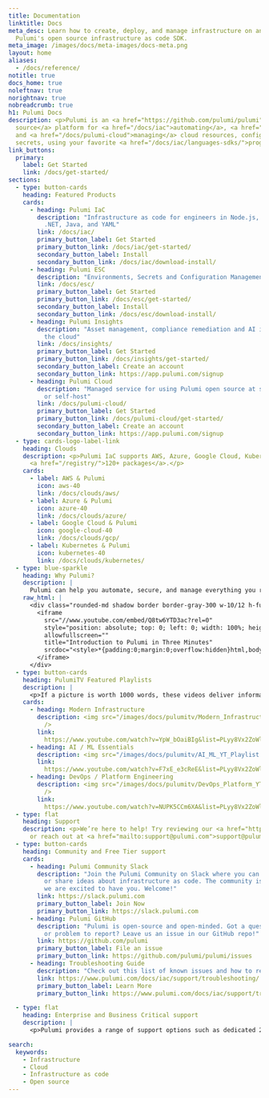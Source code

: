 ```yaml
---
title: Documentation
linktitle: Docs
meta_desc: Learn how to create, deploy, and manage infrastructure on any cloud using
  Pulumi's open source infrastructure as code SDK.
meta_image: /images/docs/meta-images/docs-meta.png
layout: home
aliases:
  - /docs/reference/
notitle: true
docs_home: true
noleftnav: true
norightnav: true
nobreadcrumb: true
h1: Pulumi Docs
description: <p>Pulumi is an <a href="https://github.com/pulumi/pulumi" target="_blank">open
  source</a> platform for <a href="/docs/iac">automating</a>, <a href="/docs/esc">securing</a>,
  and <a href="/docs/pulumi-cloud">managing</a> cloud resources, configuration, and
  secrets, using your favorite <a href="/docs/iac/languages-sdks/">programming languages.</a></p>
link_buttons:
  primary:
    label: Get Started
    link: /docs/get-started/
sections:
  - type: button-cards
    heading: Featured Products
    cards:
      - heading: Pulumi IaC
        description: "Infrastructure as code for engineers in Node.js, Python, Go,
          .NET, Java, and YAML"
        link: /docs/iac/
        primary_button_label: Get Started
        primary_button_link: /docs/iac/get-started/
        secondary_button_label: Install
        secondary_button_link: /docs/iac/download-install/
      - heading: Pulumi ESC
        description: "Environments, Secrets and Configuration Management"
        link: /docs/esc/
        primary_button_label: Get Started
        primary_button_link: /docs/esc/get-started/
        secondary_button_label: Install
        secondary_button_link: /docs/esc/download-install/
      - heading: Pulumi Insights
        description: "Asset management, compliance remediation and AI insights over
          the cloud"
        link: /docs/insights/
        primary_button_label: Get Started
        primary_button_link: /docs/insights/get-started/
        secondary_button_label: Create an account
        secondary_button_link: https://app.pulumi.com/signup
      - heading: Pulumi Cloud
        description: "Managed service for using Pulumi open source at scale. Use SaaS
          or self-host"
        link: /docs/pulumi-cloud/
        primary_button_label: Get Started
        primary_button_link: /docs/pulumi-cloud/get-started/
        secondary_button_label: Create an account
        secondary_button_link: https://app.pulumi.com/signup
  - type: cards-logo-label-link
    heading: Clouds
    description: <p>Pulumi IaC supports AWS, Azure, Google Cloud, Kubernetes, and
      <a href="/registry/">120+ packages</a>.</p>
    cards:
      - label: AWS & Pulumi
        icon: aws-40
        link: /docs/clouds/aws/
      - label: Azure & Pulumi
        icon: azure-40
        link: /docs/clouds/azure/
      - label: Google Cloud & Pulumi
        icon: google-cloud-40
        link: /docs/clouds/gcp/
      - label: Kubernetes & Pulumi
        icon: kubernetes-40
        link: /docs/clouds/kubernetes/
  - type: blue-sparkle
    heading: Why Pulumi?
    description: |
      Pulumi can help you automate, secure, and manage everything you run in the cloud. Unite your development, infrastructure, and security teams with modern infrastructure as code and secrets management.
    raw_html: |
      <div class="rounded-md shadow border border-gray-300 w-10/12 h-full mx-auto my-6" style="position: relative; padding-bottom: 40.25%; height: 0; overflow: hidden;">
        <iframe
          src="//www.youtube.com/embed/Q8tw6YTD3ac?rel=0"
          style="position: absolute; top: 0; left: 0; width: 100%; height: 100%; border:0;"
          allowfullscreen=""
          title="Introduction to Pulumi in Three Minutes"
          srcdoc="<style>*{padding:0;margin:0;overflow:hidden}html,body{height:100%}img{position:absolute;width:100%;top:0;bottom:0;margin:auto}</style><a href=https://www.youtube.com/embed/Q8tw6YTD3ac?autoplay=1><img src='/images/home/youtube-getting-started.png' alt='Introduction to Pulumi in Three Minutes'></a>">
        </iframe>
      </div>
  - type: button-cards
    heading: PulumiTV Featured Playlists
    description: |
      <p>If a picture is worth 1000 words, these videos deliver information at 30fps. So, that's like reading 30000 words a second.</p>
    cards:
      - heading: Modern Infrastructure
        description: <img src="/images/docs/pulumitv/Modern_Infrastructure_YT_Playlist.jpg"
          />
        link: 
          https://www.youtube.com/watch?v=YpW_bOaiBIg&list=PLyy8Vx2ZoWloyj3V5gXzPraiKStO2GGZw
      - heading: AI / ML Essentials
        description: <img src="/images/docs/pulumitv/AI_ML_YT_Playlist.jpg" />
        link: 
          https://www.youtube.com/watch?v=F7xE_e3cReE&list=PLyy8Vx2ZoWloabJJW13bcLStud4LxJ0Cw
      - heading: DevOps / Platform Engineering
        description: <img src="/images/docs/pulumitv/DevOps_Platform_YT_Playlist.jpg"
          />
        link: 
          https://www.youtube.com/watch?v=NUPK5CCm6XA&list=PLyy8Vx2ZoWlrf74lghqGc171NCtLgZyVd
  - type: flat
    heading: Support
    description: <p>We’re here to help! Try reviewing our <a href="https://www.pulumi.com/docs/iac/support/faq/">FAQ</a>
      or reach out at <a href="mailto:support@pulumi.com">support@pulumi</a>.com.</p>
  - type: button-cards
    heading: Community and Free Tier support
    cards:
      - heading: Pulumi Community Slack
        description: "Join the Pulumi Community on Slack where you can ask questions
          or share ideas about infrastructure as code. The community is vibrant and
          we are excited to have you. Welcome!"
        link: https://slack.pulumi.com
        primary_button_label: Join Now
        primary_button_link: https://slack.pulumi.com
      - heading: Pulumi GitHub
        description: "Pulumi is open-source and open-minded. Got a question, idea,
          or problem to report? Leave us an issue in our GitHub repo!"
        link: https://github.com/pulumi
        primary_button_label: File an issue
        primary_button_link: https://github.com/pulumi/pulumi/issues
      - heading: Troubleshooting Guide
        description: "Check out this list of known issues and how to resolve them."
        link: https://www.pulumi.com/docs/iac/support/troubleshooting/
        primary_button_label: Learn More
        primary_button_link: https://www.pulumi.com/docs/iac/support/troubleshooting/

  - type: flat
    heading: Enterprise and Business Critical support
    description: |
      <p>Pulumi provides a range of support options such as dedicated 24x7 support, premium training, onboarding, and professional services. Please see our <a href="https://www.pulumi.com/pricing/">pricing page</a> for the support options available. To open a support ticket or view service status, please visit our <a href="https://support.pulumi.com/hc/en-us">enterprise support portal</a>.</p>

search:
  keywords:
    - Infrastructure
    - Cloud
    - Infrastructure as code
    - Open source
---
```



